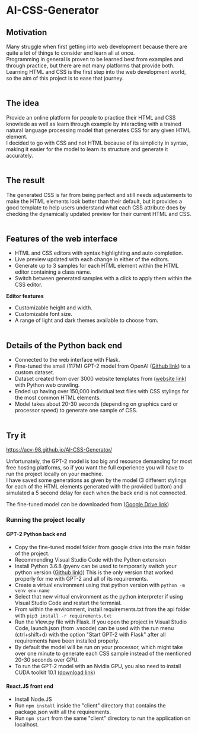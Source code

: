 # AI-CSS-Generator

## Motivation

Many struggle when first getting into web development because there are quite a lot of things to consider and learn all at once. 
<br>
Programming in general is proven to be learned best from examples and through practice, but there are not many platforms that provide both.
<br>
Learning HTML and CSS is the first step into the web development world, so the aim of this project is to ease that journey.
<br><br>

## The idea

Provide an online platform for people to practice their HTML and CSS knowlede as well as learn through example by interacting with a trained natural language processing model that generates CSS for any given HTML element. 
<br>
I decided to go with CSS and not HTML because of its simplicity in syntax, making it easier for the model to learn its structure and generate it accurately.
<br><br>

## The result

The generated CSS is far from being perfect and still needs adjustements to make the HTML elements look better than their default, but it provides a good template to help users understand what each CSS attribute does by checking the dynamically updated preview for their current HTML and CSS.
<br><br>

## Features of the web interface

* HTML and CSS editors with syntax highlighting and auto completion.
* Live preview updated with each change in either of the editors.
* Generate up to 3 samples for each HTML element within the HTML editor containing a class name. 
* Switch between generated samples with a click to apply them within the CSS editor.

**Editor features** 
* Customizable height and width.
* Customizable font size.
* A range of light and dark themes available to choose from.
<br><br>

## Details of the Python back end

* Connected to the web interface with Flask.
* Fine-tuned the small (117M) GPT-2 model from OpenAI ([Github link](https://github.com/openai/gpt-2)) to a custom dataset.
* Dataset created from over 3000 website templates from ([website link](https://www.free-css.com/)) with Python web crawling. 
* Ended up having over 150,000 individual text files with CSS stylings for the most common HTML elements.
* Model takes about 20-30 seconds (depending on graphics card or processor speed) to generate one sample of CSS.
<br><br>

## Try it
https://acv-98.github.io/AI-CSS-Generator/

Unfortunately, the GPT-2 model is too big and resource demanding for most free hosting platforms, so if you want the full experience you will have to run the project locally on your machine.
<br>
I have saved some generations as given by the model (3 different stylings for each of the HTML elements generated with the provided button) and simulated a 5 second delay for each when the back end is not connected.

The fine-tuned model can be downloaded from ([Google Drive link](https://drive.google.com/drive/folders/1EVp_OTqYHk3UfA6JxDhpDiZVTQ8pASvS?usp=sharing))

### Running the project locally

#### GPT-2 Python back end
* Copy the fine-tuned model folder from google drive into the main folder of the project. 
* Recommending Visual Studio Code with the Python extension
* Install Python 3.6.8 (pyenv can be used to temporarily switch your python version ([Github link](https://github.com/pyenv/pyenv))) This is the only version that worked properly for me with GPT-2 and all of its requirements.
* Create a virtual environment using that python version with ``` python -m venv env-name ``` 
* Select that new virtual environment as the python interpreter if using Visual Studio Code and restart the termnial.
* From within the environment, install requirements.txt from the api folder with ``` pip3 install -r requirements.txt ``` 
* Run the View.py file with Flask. If you open the project in Visual Studio Code, launch.json (from .vscode) can be used with the run menu (ctrl+shift+d) with the option "Start GPT-2 with Flask" after all requirements have been installed properly.
* By default the model will be run on your processor, which might take over one minute to generate each CSS sample instead of the mentioned 20-30 seconds over GPU.
* To run the GPT-2 model with an Nvidia GPU, you also need to install CUDA toolkit 10.1 ([download link](https://developer.nvidia.com/cuda-10.1-download-archive-base)) 

#### React.JS front end
* Install Node.JS 
* Run ``` npm install ``` inside the "client" directory that contains the package.json with all the requirements.
* Run ``` npm start ``` from the same "client" directory to run the application on localhost.
